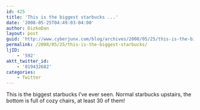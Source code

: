 ```yaml
---
id: 425
title: 'This is the biggest starbucks ...'
date: '2008-05-25T04:49:03-04:00'
author: DizkoDan
layout: post
guid: 'http://www.cyberjunx.com/blog/archives/2008/05/25/this-is-the-biggest-starbucks/'
permalink: /2008/05/25/this-is-the-biggest-starbucks/
ljID:
    - '592'
aktt_twitter_id:
    - '819432682'
categories:
    - Twitter
---
```


This is the biggest starbucks I’ve ever seen. Normal starbucks upstairs, the bottom is full of cozy chairs, at least 30 of them!